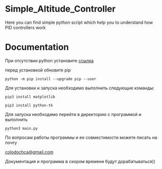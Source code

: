 # Simple_Altitude_Controller
Here you can find simple python script which help you to understand how PID controllers work

# Documentation

При отсутствии python установите [ссылка](https://www.python.org/downloads/)

перед установкой обновите pip

```
python -m pip install --upgrade pip --user
```

Для установки и запуска необходимо выполнить следующие команды:

```
pip3 install matplotlib

pip3 install python-tk
```

Для запуска необходимо перейти в директорию с программой и выполнить

```
python3 main.py
```
По вопросам работы программы и ее совместимости можете писать на почту 

colodochca@gmail.com

Документация и программа в скором времени будут дорабатываться))
